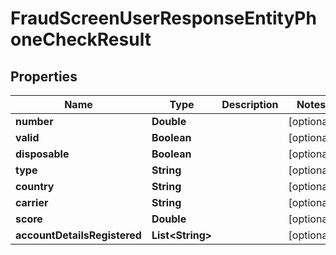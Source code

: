 

# FraudScreenUserResponseEntityPhoneCheckResult


## Properties

| Name | Type | Description | Notes |
|------------ | ------------- | ------------- | -------------|
|**number** | **Double** |  |  [optional] |
|**valid** | **Boolean** |  |  [optional] |
|**disposable** | **Boolean** |  |  [optional] |
|**type** | **String** |  |  [optional] |
|**country** | **String** |  |  [optional] |
|**carrier** | **String** |  |  [optional] |
|**score** | **Double** |  |  [optional] |
|**accountDetailsRegistered** | **List&lt;String&gt;** |  |  [optional] |



